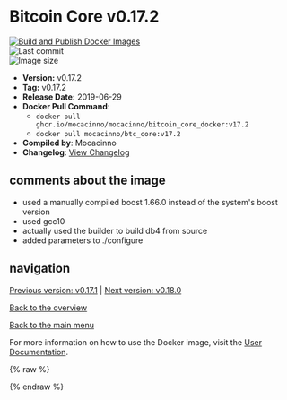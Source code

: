 # Bitcoin Core v0.17.2

[![Build and Publish Docker Images](https://github.com/mocacinno/bitcoin_core_docker/actions/workflows/build-and-publish.yml/badge.svg?branch=v17.2)](https://github.com/mocacinno/bitcoin_core_docker/actions/workflows/build-and-publish.yml)  
![Last commit](https://badgen.net/github/last-commit/mocacinno/bitcoin_core_docker/v17.2)  
![Image size](https://badgen.net/docker/size/mocacinno/btc_core/v17.2?color=green)  

- **Version:** v0.17.2
- **Tag:** v0.17.2
- **Release Date:** 2019-06-29
- **Docker Pull Command**:
  - `docker pull ghcr.io/mocacinno/mocacinno/bitcoin_core_docker:v17.2`
  - `docker pull mocacinno/btc_core:v17.2`
- **Compiled by**: Mocacinno
- **Changelog**: [View Changelog](https://github.com/bitcoin/bitcoin/blob/v0.17.2/doc/release-notes.md)

## comments about the image

- used a manually compiled boost 1.66.0 instead of the system's boost version
- used gcc10
- actually used the builder to build db4 from source
- added parameters to ./configure

## navigation

[Previous version: v0.17.1](./v17.1.md) | [Next version: v0.18.0](./v18.0.md)

[Back to the overview](./Readme.md)

[Back to the main menu](../Readme.md)

For more information on how to use the Docker image, visit the [User Documentation](../userdocs/Readme.md).

<!-- Google tag (gtag.js) -->
{% raw %}
<script async src="https://www.googletagmanager.com/gtag/js?id=G-BPC6NC6FF9"></script>
<script>
  window.dataLayer = window.dataLayer || [];
  function gtag(){dataLayer.push(arguments);}
  gtag('js', new Date());
  gtag('config', 'G-BPC6NC6FF9');
</script>
{% endraw %}
